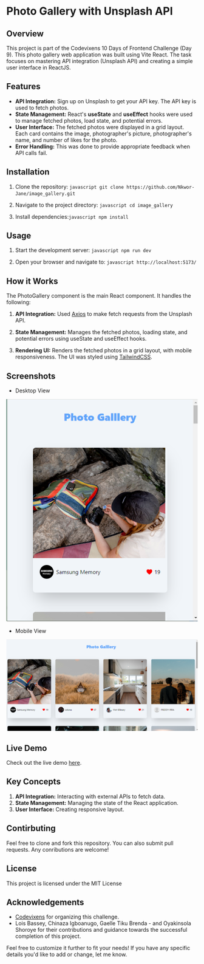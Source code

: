 # Photo Gallery with Unsplash API

## Overview

This project is part of the Codevixens 10 Days of Frontend Challenge (Day 9). This photo gallery web application was built using Vite React. The task focuses on mastering API integration (Unsplash API) and creating a simple user interface in ReactJS.

## Features

- **API Integration:** Sign up on Unsplash to get your API key. The API key is used to fetch photos.
- **State Management:** React's **useState** and **useEffect** hooks were used to manage fetched photos, load state, and potential errors.
- **User Interface:** The fetched photos were displayed in a grid layout. Each card contains the image, photographer's picture, photographer's name, and number of likes for the photo.
- **Error Handling:** This was done to provide appropriate feedback when API calls fail.

## Installation

1. Clone the repository: ```javascript git clone https://github.com/Nkwor-Jane/image_gallery.git```

2. Navigate to the project directory: ```javascript cd image_gallery```

3. Install dependencies:```javascript npm install```

## Usage

1. Start the development server: ```javascript npm run dev```

2. Open your browser and navigate to: ```javascript http://localhost:5173/```

## How it Works

The PhotoGallery component is the main React component. It handles the following:

1. **API Integration:** Used [Axios](https://axios-http.com/docs/intro) to make fetch requests from the Unsplash API.

2. **State Management:** Manages the fetched photos, loading state, and potential errors using useState and useEffect hooks.

3. **Rendering UI:** Renders the fetched photos in a grid layout, with mobile responsiveness. The UI was styled using [TailwindCSS](https://tailwindcss.com/docs).

## Screenshots

- Desktop View
  
![Desktop View](public/img_gallery1.png)

- Mobile View

![Mobile View](public/img_gallery2.png)

## Live Demo

Check out the live demo [here](https://image-gallery-two-lemon.vercel.app/).

## Key Concepts

1. **API Integration:** Interacting with external APIs to fetch data.
2. **State Management:** Managing the state of the React application.
3. **User Interface:** Creating responsive layout.

## Contirbuting

Feel free to clone and fork this repository. You can also submit pull requests. Any conributions are welcome!

## License

This project is licensed under the MIT License

## Acknowledgements

- [Codevixens](https://codevixens.org/) for organizing this challenge.
- Lois Bassey, Chinaza Igboanugo, Gaelle Tiku Brenda - and Oyakinsola Shoroye for their contributions and guidance towards the successful completion of this project.

Feel free to customize it further to fit your needs! If you have any specific details you'd like to add or change, let me know.
